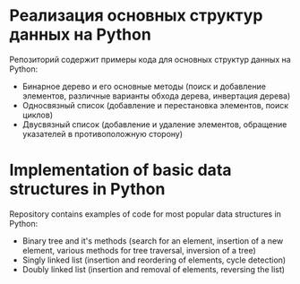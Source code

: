 # Реализация основных структур данных на Python

Репозиторий содержит примеры кода для основных структур данных на Python:
- Бинарное дерево и его основные методы (поиск и добавление элементов, различные варианты обхода дерева, инвертация дерева)
- Односвязный список (добавление и перестановка элементов, поиск циклов)
- Двусвязный список (добавление и удаление элементов, обращение указателей в противоположную сторону)

# Implementation of basic data structures in Python

Repository contains examples of code for most popular data structures in Python:
- Binary tree and it's methods (search for an element, insertion of a new element, various methods for tree traversal, inversion of a tree)
- Singly linked list (insertion and reordering of elements, cycle detection)
- Doubly linked list (insertion and removal of elements, reversing the list)
